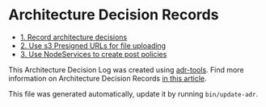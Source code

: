 # Architecture Decision Records

* [1. Record architecture decisions](0001-record-architecture-decisions.md)
* [2. Use s3 Presigned URLs for file uploading](0002-use-s3-presigned-urls-for-file-uploading.md)
* [3. Use NodeServices to create post policies](0003-use-nodeservices-to-create-post-policies.md)

This Architecture Decision Log was created using [adr-tools](https://github.com/npryce/adr-tools). Find more information on Architecture Decision Records [in this article](https://cognitect.com/blog/2011/11/15/documenting-architecture-decisions).

This file was generated automatically, update it by running `bin/update-adr`.
